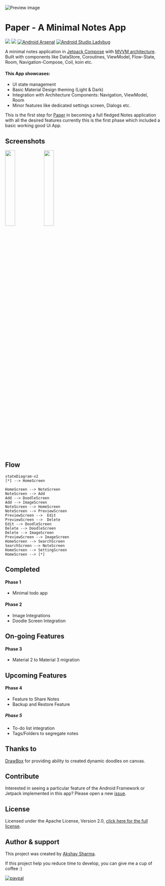![Preview image](media/banner.webp)

# Paper - A Minimal Notes App
[![](https://androidweekly.net/issues/issue-496/badge?style=flat-square)](https://androidweekly.net/issues/issue-496)
[![](https://img.shields.io/badge/APK-1.0.0-black?style=flat-square&logo=googleplay)](https://play.google.com/store/apps/details?id=io.ak1.paper)
[![Android Arsenal](https://img.shields.io/badge/Android%20Arsenal-Paper-green.svg?style=flat-square)](https://android-arsenal.com/details/3/8296)
[![Android Studio Ladybug](https://img.shields.io/badge/Android%20Studio%20Ladybug-2024.2.2-green.svg?style=flat-square)](https://developer.android.com/studio/releases/past-releases/as-ladybug-release-notes)

A minimal notes application in [Jetpack Compose](https://developer.android.com/jetpack/compose) with [MVVM architecture](https://developer.android.com/jetpack/guide).
Built with components like DataStore, Coroutines, ViewModel, Flow-State, Room, Navigation-Compose, Coil, koin etc.


#### This App showcases:

* UI state management
* Basic Material Design theming (Light & Dark)
* Integration with Architecture Components: Navigation, ViewModel, Room
* Minor features like dedicated settings screen, Dialogs etc.


This is the first step for [Paper](https://github.com/akshay2211/paper) in becoming a full fledged Notes application with all the desired features
currently this is the first phase which included a basic working good Ui App.

Screenshots
-----------
<img src="media/light.png" width="25%"/><img src="media/dark.png" width="25%"/>

Flow
-----------
```mermaid
stateDiagram-v2
[*] --> HomeScreen

HomeScreen --> NoteScreen
NoteScreen --> Add
Add --> DoodleScreen
Add --> ImageScreen
NoteScreen --> HomeScreen
NoteScreen --> PreviewScreen
PreviewScreen -->  Edit
PreviewScreen -->  Delete
Edit --> DoodleScreen
Delete --> DoodleScreen
Delete --> ImageScreen
PreviewScreen --> ImageScreen
HomeScreen --> SearchScreen
SearchScreen --> NoteScreen
HomeScreen --> SettingScreen
HomeScreen --> [*]
```

Completed
-----------

#### Phase 1
* Minimal todo app

#### Phase 2

* Image Integrations
* Doodle Screen Integration 

On-going Features
-----------

#### Phase 3

* Material 2 to Material 3 migration

Upcoming Features
-----------

#### Phase 4

* Feature to Share Notes
* Backup and Restore Feature

##### Phase 5
* To-do list integration
* Tags/Folders to segregate notes

Thanks to
----------
[DrawBox](https://github.com/akshay2211/DrawBox) for providing ability to created dynamic doodles on canvas.

Contribute
----------
Interested in seeing a particular feature of the Android Framework or Jetpack implemented in this
app? 
Please open a new [issue](https://github.com/akshay2211/paper/issues).

License
-----------------
Licensed under the Apache License, Version 2.0, [click here for the full license](/LICENSE).

Author & support
-----------------
This project was created by [Akshay Sharma](https://akshay2211.github.io/).

If this project help you reduce time to develop, you can give me a cup of coffee :) 

[![paypal](https://www.paypalobjects.com/en_US/i/btn/btn_donateCC_LG.gif)](https://www.paypal.me/akshay2211)



